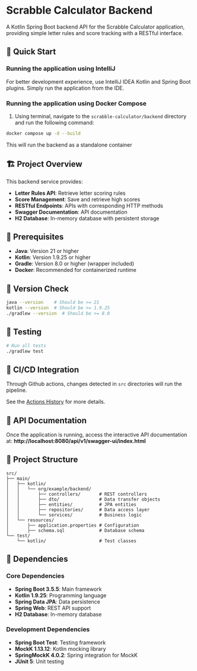 # Scrabble Calculator Backend

A Kotlin Spring Boot backend API for the Scrabble Calculator application, providing simple letter rules and score tracking with a RESTful interface.

## 🚀 Quick Start

### Running the application using IntelliJ

For better development experience, use IntelliJ IDEA Kotlin and Spring Boot plugins. Simply run the application from the IDE.

### Running the application using Docker Compose

1. Using terminal, navigate to the `scrabble-calculator/backend` directory and run the following command:
```bash
docker compose up -d --build
```
This will run the backend as a standalone container

## 🏗️ Project Overview

This backend service provides:
- **Letter Rules API**: Retrieve letter scoring rules
- **Score Management**: Save and retrieve high scores
- **RESTful Endpoints**: APIs with corresponding HTTP methods
- **Swagger Documentation**: API documentation
- **H2 Database**: In-memory database with persistent storage

## 🔧 Prerequisites

- **Java**: Version 21 or higher
- **Kotlin**: Version 1.9.25 or higher
- **Gradle**: Version 8.0 or higher (wrapper included)
- **Docker**: Recommended for containerized runtime

## 🔢 Version Check

```bash
java --version    # Should be >= 21
kotlin --version  # Should be >= 1.9.25
./gradlew --version  # Should be >= 8.0
```
## 🧪 Testing

```bash
# Run all tests
./gradlew test
```

## 🤖 CI/CD Integration

Through Github actions, changes detected in `src` directories will run the pipeline.

See the [Actions History](https://github.com/crjacinro/scrabble-calculator/actions) for more details.

## 📖 API Documentation

Once the application is running, access the interactive API documentation at:
**http://localhost:8080/api/v1/swagger-ui/index.html**

## 📁 Project Structure

```
src/
├── main/
│   ├── kotlin/
│   │   └── org/example/backend/
│   │       ├── controllers/       # REST controllers
│   │       ├── dto/               # Data transfer objects
│   │       ├── entities/          # JPA entities
│   │       ├── repositories/      # Data access layer
│   │       └── services/          # Business logic
│   └── resources/
│       ├── application.properties # Configuration
│       ├── schema.sql             # Database schema
└── test/
    └── kotlin/                    # Test classes
```

## 🔗 Dependencies

### Core Dependencies

- **Spring Boot 3.5.5**: Main framework
- **Kotlin 1.9.25**: Programming language
- **Spring Data JPA**: Data persistence
- **Spring Web**: REST API support
- **H2 Database**: In-memory database

### Development Dependencies

- **Spring Boot Test**: Testing framework
- **MockK 1.13.12**: Kotlin mocking library
- **SpringMockK 4.0.2**: Spring integration for MockK
- **JUnit 5**: Unit testing